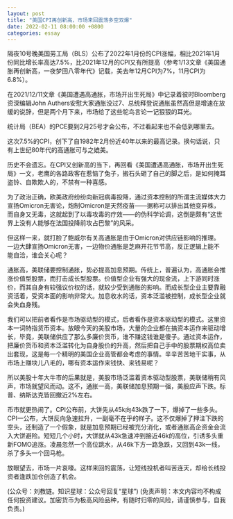 ```yaml
---
layout: post
title: "美国CPI再创新高，市场来回震荡多空双爆"
date: 2022-02-11 08:00:00 +0800
categories: essay
---
```


隔夜10号晚美国劳工局（BLS）公布了2022年1月份的CPI涨幅，相比2021年1月份同比增长率高达7.5%，比2021年12月的CPI又有所提高（参考1/13文章《美国通胀再创新高，一夜梦回八零年代》记载，美去年12月CPI为7%，11月CPI为6.8%）。

在2021/12/11文章《美国遭遇高通胀，市场开出生死局》中记录着彼时Bloomberg资深编辑John Authers安慰大家通胀没过7、总统拜登说通胀虽然高但是增速在放缓的说辞，但是两个月下来，市场给了这些鸵鸟言论一记狠狠的耳光。

统计局（BEA）的PCE要到2月25号才会公布，不过看起来也不会低到哪里去。

这次7.5%的CPI，创下了自1982年2月份近40年以来的最高记录。换句话说，只有上世纪80年代的高通胀可与之媲美。

历史不会遗忘。在CPI又创新高的当下，再回看《美国遭遇高通胀，市场开出生死局》一文，老鹰的各路政客在惹恼了兔子，搬石头砸了自己的脚之后，是如何掩耳盗铃、自欺欺人的，不禁有一种喜感。

为了政治正确，欧美政府纷纷向新冠病毒投降，通过资本控制的所谓主流媒体大力宣扬Omicron无害论，炮制Omicron是天然疫苗——据称可以排出其他变异株，而自身又无毒，这就起到了以毒攻毒的疗效——的伪科学论调，这倒是颇有“这世界上没有人能够在法国投降前攻占巴黎”的风采。

但这样一来，就打脸了鲍威尔有关高通胀是由于Omicron对供应链影响的推理。一边大肆宣扬Omicron无害，一边物价通胀是芝麻开花节节高，反正逻辑上能不能自洽，谁会关心呢？

通胀高，美联储要控制通胀，势必提高加息预期。传统上，普遍认为，高通胀会推涨价值型股票，而打击成长型股票。价值型企业有强大的现金流，上下游同时涨价，而其自身有较强议价权的话，就较少受到通胀的影响。而成长型企业主要靠融资活着，受资本面的影响非常大。加息收水的话，资本泛滥被控制，成长型企业就会失血身残。

我们可以把前者看作是市场驱动型的模式，后者看作是资本驱动型的模式。这里资本一词特指货币资本。放眼今天的美股市场，大量的企业都在搞资本运作来驱动增长，毕竟，美联储供应了那么多廉价货币，谁不赚这钱谁是傻子。通过资本运作，把廉价货币和资本泛滥转化为自身股价的升高，然后把自己手中的股票期权高位卖出套现，这是每一个精明的美国企业高管都会考虑的事情。辛辛苦苦地干实事，从市场上赚块儿八毛的，哪有资本运作来钱快、来钱易呢？

所以美股十年大牛市的后果就是，美股市场泛滥着资本驱动型股票，美联储稍有风声，市场就望风而动。这不，通胀一高，美联储加息预期一强，美股应声下跌。标普、纳斯达克皆回撤近2%左右。

币市就更热闹了。CPI公布前，大饼先从45k向43k跌了一下，爆掉了一些多头。CPI一公布，大饼反向急速拉升，一副毫不在乎的样子。这不仅爆掉了押注下跌的空头，还制造了一个假象，就是加息预期已经被充分消化，或者通胀高企资金会流入大饼避险。短短几个小时，大饼就从43k急速冲到接近46k的高位，引诱多头重新FOMO追涨。凌晨忽然一个高位跳水，从46k下方一路急跌，又回到43k一线，杀了多头一个回马枪。

放眼望去，市场一片哀嚎。这样来回的震荡，让短线投机者叫苦连天，却给长线投资者逢跌加仓创造了机会。

(公众号：刘教链。知识星球：公众号回复“星球”)
(免责声明：本文内容均不构成任何投资建议。加密货币为极高风险品种，有随时归零的风险，请谨慎参与，自我负责。)